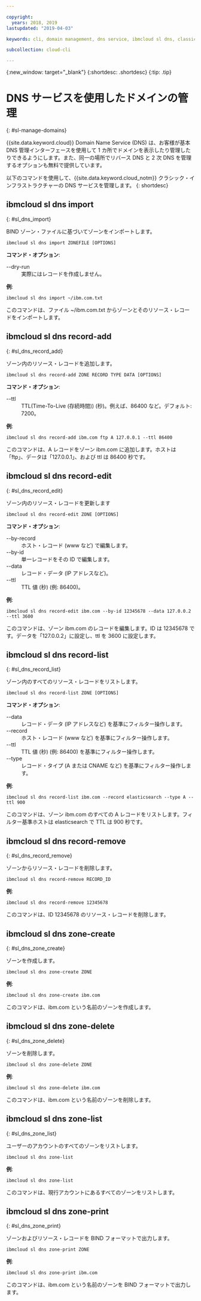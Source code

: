 ```yaml
---

copyright:
  years: 2018, 2019
lastupdated: "2019-04-03"

keywords: cli, domain management, dns service, ibmcloud sl dns, classic infrastructure, management interface, dns, dns cli, manage dns cli

subcollection: cloud-cli

---
```


{:new_window: target="_blank"}
{:shortdesc: .shortdesc}
{:tip: .tip}

# DNS サービスを使用したドメインの管理
{: #sl-manage-domains}

{{site.data.keyword.cloud}} Domain Name Service (DNS) は、お客様が基本 DNS 管理インターフェースを使用して 1 カ所でドメインを表示したり管理したりできるようにします。また、同一の場所でリバース DNS と 2 次 DNS を管理するオプションも無料で提供しています。

以下のコマンドを使用して、{{site.data.keyword.cloud_notm}} クラシック・インフラストラクチャーの DNS サービスを管理します。
{: shortdesc}

## ibmcloud sl dns import
{: #sl_dns_import}

BIND ゾーン・ファイルに基づいてゾーンをインポートします。
```
ibmcloud sl dns import ZONEFILE [OPTIONS]
```

<strong>コマンド・オプション</strong>:
<dl>
<dt>--dry-run</dt>
<dd>実際にはレコードを作成しません。</dd>
</dl>

**例**:
```
ibmcloud sl dns import ~/ibm.com.txt
```
このコマンドは、ファイル ~/ibm.com.txt からゾーンとそのリソース・レコードをインポートします。


## ibmcloud sl dns record-add
{: #sl_dns_record_add}

ゾーン内のリソース・レコードを追加します。
```
ibmcloud sl dns record-add ZONE RECORD TYPE DATA [OPTIONS]
```

<strong>コマンド・オプション</strong>:
<dl>
<dt>--ttl</dt>
<dd>TTL(Time-To-Live (存続時間)) (秒)。例えば、86400 など。デフォルト: 7200。</dd>
</dl>

**例**:
```
ibmcloud sl dns record-add ibm.com ftp A 127.0.0.1 --ttl 86400
```
このコマンドは、A レコードをゾーン ibm.com に追加します。ホストは「ftp」、データは「127.0.0.1」、および ttl は 86400 秒です。


## ibmcloud sl dns record-edit
{: #sl_dns_record_edit}

ゾーン内のリソース・レコードを更新します
```
ibmcloud sl dns record-edit ZONE [OPTIONS]
```

<strong>コマンド・オプション</strong>:
<dl>
<dt>--by-record</dt>
<dd>ホスト・レコード (www など) で編集します。</dd>
<dt>--by-id</dt>
<dd>単一レコードをその ID で編集します。</dd>
<dt>--data</dt>
<dd>レコード・データ (IP アドレスなど)。</dd>
<dt>--ttl</dt>
<dd>TTL 値 (秒) (例: 86400)。</dd>
</dl>

**例**:
```
ibmcloud sl dns record-edit ibm.com --by-id 12345678 --data 127.0.0.2 --ttl 3600
```
このコマンドは、ゾーン ibm.com のレコードを編集します。ID は 12345678 です。データを「127.0.0.2」に設定し、ttl を 3600 に設定します。


## ibmcloud sl dns record-list
{: #sl_dns_record_list}

ゾーン内のすべてのリソース・レコードをリストします。
```
ibmcloud sl dns record-list ZONE [OPTIONS]
```

<strong>コマンド・オプション</strong>:
<dl>
<dt>--data</dt>
<dd>レコード・データ (IP アドレスなど) を基準にフィルター操作します。</dd>
<dt>--record</dt>
<dd>ホスト・レコード (www など) を基準にフィルター操作します。</dd>
<dt>--ttl</dt>
<dd>TTL 値 (秒) (例: 86400) を基準にフィルター操作します。</dd>
<dt>--type</dt>
<dd>レコード・タイプ (A または CNAME など) を基準にフィルター操作します。</dd>
</dl>

**例**:
```
ibmcloud sl dns record-list ibm.com --record elasticsearch --type A --ttl 900
```
このコマンドは、ゾーン ibm.com のすべての A レコードをリストします。フィルター基準ホストは elasticsearch で TTL は 900 秒です。


## ibmcloud sl dns record-remove
{: #sl_dns_record_remove}

ゾーンからリソース・レコードを削除します。
```
ibmcloud sl dns record-remove RECORD_ID
```

**例**:
```
ibmcloud sl dns record-remove 12345678
```
このコマンドは、ID 12345678 のリソース・レコードを削除します。


## ibmcloud sl dns zone-create
{: #sl_dns_zone_create}

ゾーンを作成します。
```
ibmcloud sl dns zone-create ZONE
```

**例**:
```
ibmcloud sl dns zone-create ibm.com
```
このコマンドは、ibm.com という名前のゾーンを作成します。


## ibmcloud sl dns zone-delete
{: #sl_dns_zone_delete}

ゾーンを削除します。
```
ibmcloud sl dns zone-delete ZONE
```

**例**:
```
ibmcloud sl dns zone-delete ibm.com
```
このコマンドは、ibm.com という名前のゾーンを削除します。


## ibmcloud sl dns zone-list
{: #sl_dns_zone_list}

ユーザーのアカウントのすべてのゾーンをリストします。
```
ibmcloud sl dns zone-list
```

**例**:
```
ibmcloud sl dns zone-list
```
このコマンドは、現行アカウントにあるすべてのゾーンをリストします。


## ibmcloud sl dns zone-print
{: #sl_dns_zone_print}

ゾーンおよびリソース・レコードを BIND フォーマットで出力します。
```
ibmcloud sl dns zone-print ZONE
```

**例**:
```
ibmcloud sl dns zone-print ibm.com
```
このコマンドは、ibm.com という名前のゾーンを BIND フォーマットで出力します。

